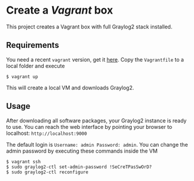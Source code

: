Create a *Vagrant* box
==================================
This project creates a Vagrant box with full Graylog2 stack installed.

Requirements
------------
You need a recent `vagrant` version, get it [here](https://www.vagrantup.com/downloads.html).
Copy the `Vagrantfile` to a local folder and execute

```shell
$ vagrant up
```

This will create a local VM and downloads Graylog2.

Usage
-----
After downloading all software packages, your Graylog2 instance is ready to use.
You can reach the web interface by pointing your browser to localhost: `http://localhost:9000`

The default login is `Username: admin Password: admin`. You can change the admin password by executing
these commands inside the VM

```shell
$ vagrant ssh
$ sudo graylog2-ctl set-admin-password !SeCreTPasSwOrD?
$ sudo graylog2-ctl reconfigure
```
